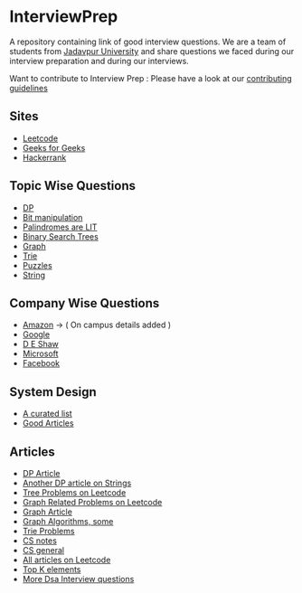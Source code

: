 # InterviewPrep
A repository containing link of good interview questions.
We are a team of students from [Jadavpur University](http://www.jaduniv.edu.in/) and share questions we faced during our interview preparation and during our
interviews.

Want to contribute to Interview Prep : Please have a look at our [contributing guidelines](./CONTRIBUTING.md)

## Sites

* [Leetcode](Sites/Leetcode.md)
* [Geeks for Geeks](Sites/GFG.md)
* [Hackerrank](Sites/hackerrank.md)

## Topic Wise Questions

* [DP](Topic/DP.md)
* [Bit manipulation](Topic/Bitwise.md)
* [Palindromes are LIT](Topic/Palindromes.md)
* [Binary Search Trees](Topic/BST.md)
* [Graph](Topic/Graph.md)
* [Trie](Topic/Trie.md)
* [Puzzles](https://github.com/TheSYNcoder/InterviewPrep/blob/master/puzzle.md)
* [String](Topic/String.md)

## Company Wise Questions

* [Amazon](https://github.com/TheSYNcoder/InterviewPrep/blob/master/CompanyWise/Amazon.md) -> ( On campus details added )
* [Google](CompanyWise/Google.md)
* [D E Shaw](CompanyWise/DEShaw.md)
* [Microsoft](CompanyWise/Microsoft.md)
* [Facebook](CompanyWise/Facebook.md)



## System Design

* [A curated list](https://github.com/shashank88/system_design)
* [Good Articles](https://github.com/checkcheckzz/system-design-interview)

## Articles 

* [DP Article](https://leetcode.com/discuss/general-discussion/458695/dynamic-programming-patterns)
* [Another DP article on Strings](https://leetcode.com/discuss/general-discussion/651719/how-to-solve-dp-string-template-and-4-steps-to-be-followed)
* [Tree Problems on Leetcode](https://leetcode.com/list/x1dyagvv/)
* [Graph Related Problems on Leetcode](https://leetcode.com/list/x1vj23fh/)
* [Graph Article](https://leetcode.com/discuss/general-discussion/655708/graph-problems-for-beginners-practice-problems-and-sample-solutions)
* [Graph Algorithms, some](http://www.graph-magics.com/algorithms.php)
* [Trie Problems](https://leetcode.com/discuss/general-discussion/680706/article-on-trie-general-template-and-list-of-problems)
* [CS notes](https://github.com/darshanime/notes/)
* [CS general](https://zero1code.info/)
* [All articles on Leetcode](https://leetcode.com/discuss/general-discussion/665604/important-and-useful-links-from-all-over-the-leetcode)
* [Top K elements](https://leetcode.com/articles/top-k-frequent-elements/)
* [More Dsa Interview questions](https://github.com/aritra-sen/DSA-Practice)


